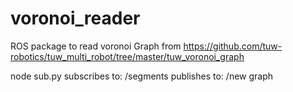 # voronoi_reader

ROS package to read voronoi Graph from https://github.com/tuw-robotics/tuw_multi_robot/tree/master/tuw_voronoi_graph

node sub.py
subscribes to: /segments
publishes to: /new graph
